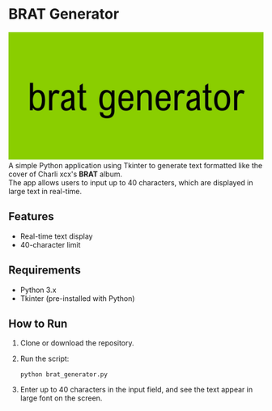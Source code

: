 # BRAT Generator
![BRAT Generator Banner](https://github.com/camilafresitaa/BratGenerator/blob/main/banner.jpg)
A simple Python application using Tkinter to generate text formatted like the cover of Charli xcx's **BRAT** album.  
The app allows users to input up to 40 characters, which are displayed in large text in real-time.

## Features
- Real-time text display
- 40-character limit

## Requirements
- Python 3.x
- Tkinter (pre-installed with Python)

## How to Run
1. Clone or download the repository.
2. Run the script:

   ```
   python brat_generator.py
   ```
3. Enter up to 40 characters in the input field, and see the text appear in large font on the screen.
